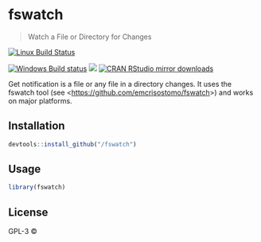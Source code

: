
# fswatch

> Watch a File or Directory for Changes

[![Linux Build Status](https://travis-ci.org//fswatch.svg?branch=master)](https://travis-ci.org//fswatch)

[![Windows Build status](https://ci.appveyor.com/api/projects/status/github//fswatch?svg=true)](https://ci.appveyor.com/project//fswatch)
[![](http://www.r-pkg.org/badges/version/fswatch)](http://www.r-pkg.org/pkg/fswatch)
[![CRAN RStudio mirror downloads](http://cranlogs.r-pkg.org/badges/fswatch)](http://www.r-pkg.org/pkg/fswatch)


Get notification is a file or any file in a directory changes. It uses the
  fswatch tool (see &lt;https://github.com/emcrisostomo/fswatch&gt;) and works on
  major platforms.

## Installation

```r
devtools::install_github("/fswatch")
```

## Usage

```r
library(fswatch)
```

## License

GPL-3 © 
